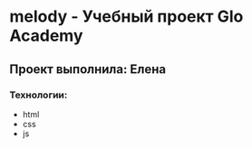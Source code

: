 # melody - Учебный проект Glo Academy
## Проект выполнила: Елена 
### Технологии:
 - html
 - css
 - js
